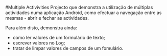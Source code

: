 #Multiple Activivities
Projecto que demonstra a utilização de múltiplas actividades numa aplicação Android, como efectuar a navegação entre as mesmas - abrir e fechar as actividades.

Para além disto, demonstra ainda:
* como ler valores de um formulário de texto;
* escrever valores no Log;
* tratar de limpar valores de campos de um fomulário.